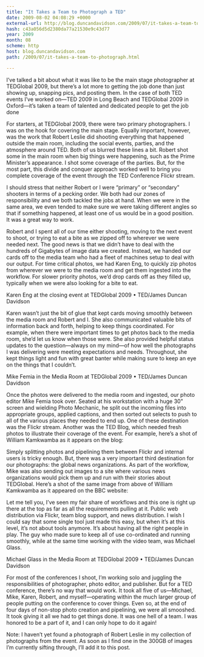 ```yaml
---
title: "It Takes a Team to Photograph a TED"
date: 2009-08-02 04:08:29 +0000
external-url: http://blog.duncandavidson.com/2009/07/it-takes-a-team-to-photograph.html
hash: c43a056d5d2380da77a21530e9c43d77
year: 2009
month: 08
scheme: http
host: blog.duncandavidson.com
path: /2009/07/it-takes-a-team-to-photograph.html

---
```


I’ve talked a bit about what it was like to be the main stage photographer at TEDGlobal 2009, but there’s a lot more to getting the job done than just showing up, snapping pics, and posting them. In the case of both TED events I’ve worked on—TED 2009 in Long Beach and TEDGlobal 2009 in Oxford—it’s taken a team of talented and dedicated people to get the job done


For starters, at TEDGlobal 2009, there were two primary photographers. I was on the hook for covering the main stage. Equally important, however, was the work that Robert Leslie did shooting everything that happened outside the main room, including the social events, parties, and the atmosphere around TED. Both of us blurred these lines a bit. Robert shot some in the main room when big things were happening, such as the Prime Minister’s appearance. I shot some coverage of the parties. But, for the most part, this divide and conquer approach worked well to bring you complete coverage of the event through the TED Conference Flickr stream.


I should stress that neither Robert or I were “primary” or “secondary” shooters in terms of a pecking order. We both had our zones of responsibility and we both tackled the jobs at hand. When we were in the same area, we even tended to make sure we were taking different angles so that if something happened, at least one of us would be in a good position. It was a great way to work.


Robert and I spent all of our time either shooting, moving to the next event to shoot, or trying to eat a bite as we zipped off to wherever we were needed next. The good news is that we didn’t have to deal with the hundreds of Gigabytes of image data we created. Instead, we handed our cards off to the media team who had a fleet of machines setup to deal with our output. For time critical photos, we had Karen Eng, to quickly zip photos from wherever we were to the media room and get them ingested into the workflow. For slower priority photos, we’d drop cards off as they filled up, typically when we were also looking for a bite to eat.
 

Karen Eng at the closing event at TEDGlobal 2009 • TED/James Duncan Davidson

Karen wasn’t just the bit of glue that kept cards moving smoothly between the media room and Robert and I. She also communicated valuable bits of information back and forth, helping to keep things coordinated. For example, when there were important times to get photos back to the media room, she’d let us know when those were. She also provided helpful status updates to the question—always on my mind—of how well the photographs I was delivering were meeting expectations and needs. Throughout, she kept things light and fun with great banter while making sure to keep an eye on the things that I couldn’t.


Mike Femia in the Media Room at TEDGlobal 2009 • TED/James Duncan Davidson

Once the photos were delivered to the media room and ingested, our photo editor Mike Femia took over. Seated at his workstation with a huge 30" screen and wielding Photo Mechanic, he split out the incoming files into appropriate groups, applied captions, and then sorted out selects to push to all of the various places they needed to end up. One of these destination was the Flickr stream. Another was the TED Blog, which needed fresh photos to illustrate their coverage of the event. For example, here’s a shot of William Kamkwamba as it appears on the blog:




Simply splitting photos and pipelining them between Flickr and internal users is tricky enough. But, there was a very important third destination for our photographs: the global news organizations. As part of the workflow, Mike was also sending out images to a site where various news organizations would pick them up and run with their stories about TEDGlobal.  Here’s a shot of the same image from above of William Kamkwamba as it appeared on the BBC website:




Let me tell you, I’ve seen my fair share of workflows and this one is right up there at the top as far as all the requirements pulling at it. Public web distribution via Flickr, team blog support, and news distribution. I wish I could say that some single tool just made this easy, but when it’s at this level, it’s not about tools anymore. It’s about having all the right people in play. The guy who made sure to keep all of use co-ordinated and running smoothly, while at the same time working with the video team, was Michael Glass. 


Michael Glass in the Media Room at TEDGlobal 2009 • TED/James Duncan Davidson

For most of the conferences I shoot, I’m working solo and juggling the responsibilities of photographer, photo editor, and publisher. But for a TED conference, there’s no way that would work. It took all five of us—Michael, Mike, Karen, Robert, and myself—operating within the much larger group of people putting on the conference to cover things. Even so, at the end of four days of non-stop photo creation and pipelining, we were all smooshed. It took giving it all we had to get things done. It was one hell of a team. I was honored to be a part of it, and I can only hope to do it again!


Note: I haven’t yet found a photograph of Robert Leslie in my collection of photographs from the event. As soon as I find one in the 300GB of images I’m currently sifting through, I’ll add it to this post.

